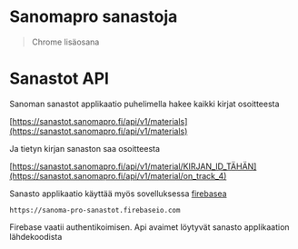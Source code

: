 # Sanomapro sanastoja
> Chrome lisäosana



# Sanastot API
Sanoman sanastot applikaatio puhelimella hakee kaikki kirjat osoitteesta

[https://sanastot.sanomapro.fi/api/v1/materials](https://sanastot.sanomapro.fi/api/v1/materials)

Ja tietyn kirjan sanaston saa osoitteesta

[https://sanastot.sanomapro.fi/api/v1/material/KIRJAN_ID_TÄHÄN](https://sanastot.sanomapro.fi/api/v1/material/on_track_4)

Sanasto applikaatio käyttää myös sovelluksessa [firebasea](https://firebase.google.com/)

```https://sanoma-pro-sanastot.firebaseio.com```

Firebase vaatii authentikoimisen. Api avaimet löytyvät sanasto applikaation lähdekoodista


